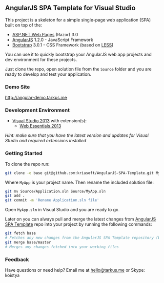 ## AngularJS SPA Template for Visual Studio

This project is a skeleton for a simple single-page web application (SPA) built on top of the:

 - [ASP.NET Web Pages](http://www.asp.net/web-pages) (Razor) 3.0
 - [AngularJS](http://www.angularjs.org) 1.2.0 - JavaScript Framework
 - [Bootstrap](http://getbootstrap.com/) 3.0.1 - CSS Framework (based on [LESS](http://lesscss.org/))

You can use it to quickly bootstrap your AngularJS web app projects and dev environment for these projects.

Just clone the repo, open solution file from the ```Source``` folder and you are ready to develop
and test your application.

### Demo Site

http://angular-demo.tarkus.me


### Development Environment

 - [Visual Studio 2013](http://www.visualstudio.com) with extension(s):
   - [Web Essentials 2013](http://visualstudiogallery.msdn.microsoft.com/56633663-6799-41d7-9df7-0f2a504ca361)

*Hint: make sure that you have the latest version and updates for Visual Studio and required extensions installed*

### Getting Started

To clone the repo run:

```bash
git clone -o base git@github.com:kriasoft/AngularJS-SPA-Template.git MyApp
````

Where ```MyApp``` is your project name. Then rename the included solution file:

```bash
git mv Source/Application.sln Source/MyApp.sln
git add .
git commit -m 'Rename Application.sln file'
```

Open ```MyApp.sln``` in Visual Studio and you are ready to go.

Later on you can always pull and merge the latest changes from [AngularJS SPA Template](https://github.com/kriasoft/AngularJS-SPA-Template)
repo into your project by running the following commands:

```bash
git fetch base
# Fetches any new changes from the AngularJS SPA Template repository (base)
git merge base/master
# Merges any changes fetched into your working files
```

### Feedback

Have questions or need help? Email me at [hello@tarkus.me](mailto:hello@tarkus.me) or Skype: koistya